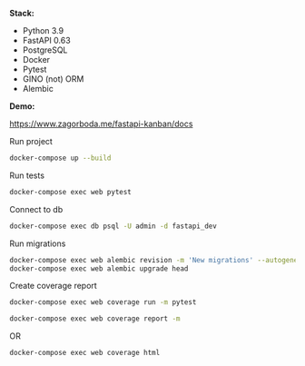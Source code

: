 **Stack:**

- Python 3.9
- FastAPI 0.63
- PostgreSQL
- Docker
- Pytest
- GINO (not) ORM
- Alembic

**Demo:**

https://www.zagorboda.me/fastapi-kanban/docs

Run project
```bash
docker-compose up --build
```

Run tests
```bash
docker-compose exec web pytest
```

Connect to db

```bash
docker-compose exec db psql -U admin -d fastapi_dev
``` 

Run migrations

```bash
docker-compose exec web alembic revision -m 'New migrations' --autogenerate
docker-compose exec web alembic upgrade head
```

Create coverage report
```bash
docker-compose exec web coverage run -m pytest
```
```bash
docker-compose exec web coverage report -m
```
OR
```bash
docker-compose exec web coverage html
```